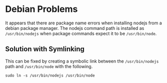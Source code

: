 # Debian Problems

It appears that there are package name errors when installing nodejs from a debian package manager. The nodejs command path is installed as `/usr/bin/nodejs` when package commands expect it to be `/usr/bin/node`.

## Solution with Symlinking

This can be fixed by creating a symbolic link between the `/usr/bin/nodejs` path and `/usr/bin/node` with the following.

```
sudo ln -s /usr/bin/nodejs /usr/bin/node
```

